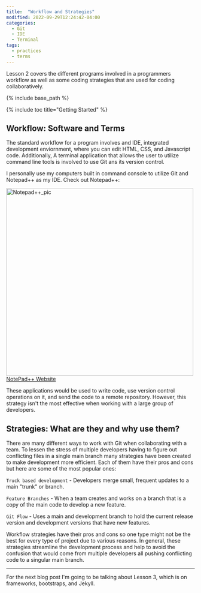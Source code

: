 ```yaml
---
title:  "Workflow and Strategies"
modified: 2022-09-29T12:24:42-04:00
categories: 
  - Git
  - IDE
  - Terminal
tags:
  - practices
  - terms
---
```


Lesson 2 covers the different programs involved in a programmers workflow as well as some coding strategies that are used for coding collaboratively.

{% include base_path %}

{% include toc title="Getting Started" %}


## Workflow: Software and Terms

The standard workflow for a program involves and IDE, integrated development enviornment, where you can edit HTML, CSS, and Javascript code. Additionally, A terminal application that allows the user to utilize command line tools is involved to use Git ans its version control.

I personally use my computers built in command console to utilize Git and Notepad++ as my IDE. Check out Notepad++:

<img src="/Project1-Resume-Blog/images/Notepad++_image.jpg" alt="Notepad++_pic" width="500"/>
<a href="https://notepad-plus-plus.org/">NotePad++ Website</a>

These applications would be used to write code, use version control operations on it, and send the code to a remote repository. However, this strategy isn't the most effective when working with a large group of developers.


## Strategies: What are they and why use them?

There are many different ways to work with Git when collaborating with a team. To lessen the stress of multiple developers having to figure out conflicting files in a single main branch many strategies have been created to make development more efficient. Each of them have their pros and cons but here are some of the most popular ones:

`Truck based development` - Developers merge small, frequent updates to a main "trunk" or branch.

`Feature Branches` - When a team creates and works on a branch that is a copy of the main code to develop a new feature.

`Git Flow` - Uses a main and development branch to hold the current release version and development versions that have new features.

Workflow strategies have their pros and cons so one type might not be the best for every type of project due to various reasons. In general, these strategies streamline the development process and help to avoid the confusion that would come from multiple developers all pushing conflicting code to a singular main branch.

---

For the next blog post I'm going to be talking about Lesson 3, which is on frameworks, bootstraps, and Jekyll.

